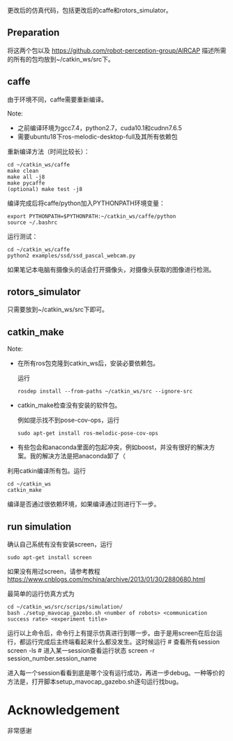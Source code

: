 更改后的仿真代码，包括更改后的caffe和rotors_simulator。

## Preparation

将这两个包以及 https://github.com/robot-perception-group/AIRCAP 描述所需的所有的包均放到~/catkin_ws/src下。

## caffe

由于环境不同，caffe需要重新编译。

Note:

* 之前编译环境为gcc7.4，python2.7，cuda10.1和cudnn7.6.5
* 需要ubuntu18下ros-melodic-desktop-full及其所有依赖包

重新编译方法（时间比较长）：

    cd ~/catkin_ws/caffe
    make clean
    make all -j8
    make pycaffe
    (optional) make test -j8
    
编译完成后将caffe/python加入PYTHONPATH环境变量：
    
    export PYTHONPATH=$PYTHONPATH:~/catkin_ws/caffe/python
    source ~/.bashrc

运行测试：
    
    cd ~/catkin_ws/caffe
    python2 examples/ssd/ssd_pascal_webcam.py

如果笔记本电脑有摄像头的话会打开摄像头，对摄像头获取的图像进行检测。

## rotors_simulator

只需要放到~/catkin_ws/src下即可。

## catkin_make

Note:

* 在所有ros包克隆到catkin_ws后，安装必要依赖包。

  运行
  
      rosdep install --from-paths ~/catkin_ws/src --ignore-src

* catkin_make检查没有安装的软件包。

  例如提示找不到pose-cov-ops，运行

      sudo apt-get install ros-melodic-pose-cov-ops
      
* 有些包会和anaconda里面的包起冲突，例如boost，并没有很好的解决方案。我的解决方法是把anaconda卸了（

利用catkin编译所有包。运行

    cd ~/catkin_ws
    catkin_make

编译是否通过很依赖环境，如果编译通过则进行下一步。

## run simulation

确认自己系统有没有安装screen，运行

    sudo apt-get install screen

如果没有用过screen，请参考教程 https://www.cnblogs.com/mchina/archive/2013/01/30/2880680.html

最简单的运行仿真方式为

    cd ~/catkin_ws/src/scrips/simulation/
    bash ./setup_mavocap_gazebo.sh <number of robots> <communication success rate> <experiment title>

运行以上命令后，命令行上有提示仿真进行到哪一步。由于是用screen在后台运行，都运行完成后主终端看起来什么都没发生。这时候运行
    # 查看所有session
    screen -ls
    # 进入某一session查看运行状态
    screen -r session_number.session_name

进入每一个session看看到底是哪个没有运行成功，再进一步debug。一种等价的方法是，打开脚本setup_mavocap_gazebo.sh逐句运行找bug。

# Acknowledgement

非常感谢
